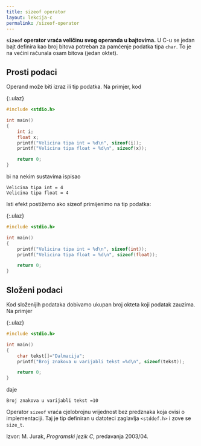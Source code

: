 ```yaml
---
title: sizeof operator
layout: lekcija-c
permalink: /sizeof-operator
---
```


**`sizeof` operator vraća veličinu svog operanda u bajtovima.** U C-u se jedan bajt definira kao broj bitova potreban za pamćenje podatka tipa `char`. To je na većini računala osam bitova (jedan oktet).

## Prosti podaci

Operand može biti izraz ili tip podatka. Na primjer, kod

{:.ulaz}
```c
#include <stdio.h>

int main()
{
    int i;
    float x;
    printf("Velicina tipa int = %d\n", sizeof(i));
    printf("Velicina tipa float = %d\n", sizeof(x));

    return 0;
}
```

bi na nekim sustavima ispisao

```
Velicina tipa int = 4
Velicina tipa float = 4
```

Isti efekt postižemo ako sizeof primijenimo na tip podatka:

{:.ulaz}
```c
#include <stdio.h>

int main()
{
    printf("Velicina tipa int = %d\n", sizeof(int));
    printf("Velicina tipa float = %d\n", sizeof(float));

    return 0;
}
```

## Složeni podaci

Kod složenijih podataka dobivamo ukupan broj okteta koji podatak zauzima. Na primjer

{:.ulaz}
```c
#include <stdio.h>

int main()
{
    char tekst[]="Dalmacija";
    printf("Broj znakova u varijabli tekst =%d\n", sizeof(tekst));

    return 0;
}
```

daje

```
Broj znakova u varijabli tekst =10
```

Operator `sizeof` vraća cjelobrojnu vrijednost bez predznaka koja ovisi o implementaciji. Taj je tip definiran u datoteci zaglavlja `<stddef.h>` i zove se `size_t`.


Izvor: M. Jurak, *Programski jezik C*, predavanja 2003/04.
